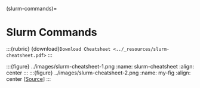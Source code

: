 (slurm-commands)=
# Slurm Commands
:::{rubric} {download}`Download Cheatsheet <../_resources/slurm-cheatsheet.pdf>`
:::

:::{figure} ../images/slurm-cheatsheet-1.png
:name: slurm-cheatsheet
:align: center
:::
:::{figure} ../images/slurm-cheatsheet-2.png
:name: my-fig
:align: center
[[Source](https://slurm.schedmd.com/pdfs/summary.pdf)]
:::

